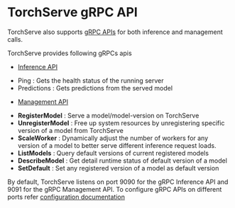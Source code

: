 # TorchServe gRPC API

TorchServe also supports [gRPC APIs](../frontend/server/src/main/resources/proto) for both inference and management calls.

TorchServe provides following gRPCs apis

* [Inference API](../frontend/server/src/main/resources/proto/management.proto)
 - Ping : Gets the health status of the running server
 - Predictions : Gets predictions from the served model

* [Management API](../frontend/server/src/main/resources/proto/management.proto)
 - **RegisterModel** : Serve a model/model-version on TorchServe
 - **UnregisterModel** : Free up system resources by unregistering specific version of a model from TorchServe
 - **ScaleWorker** : Dynamically adjust the number of workers for any version of a model to better serve different inference request loads.
 - **ListModels** : Query default versions of current registered models
 - **DescribeModel** : Get detail runtime status of default version of a model
 - **SetDefault** : Set any registered version of a model as default version

By default, TorchServe listens on port 9090 for the gRPC Inference API and 9091 for the gRPC Management API.
To configure gRPC APIs on different ports refer [configuration documentation](configuration.md)